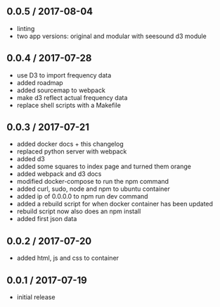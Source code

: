 0.0.5 / 2017-08-04
------------------
* linting
* two app versions: original and modular with seesound d3 module

0.0.4 / 2017-07-28
------------------
* use D3 to import frequency data
* added roadmap
* added sourcemap to webpack
* make d3 reflect actual frequency data
* replace shell scripts with a Makefile

0.0.3 / 2017-07-21
------------------
* added docker docs + this changelog
* replaced python server with webpack
* added d3
* added some squares to index page and turned them orange
* added webpack and d3 docs
* modified docker-compose to run the npm command
* added curl, sudo, node and npm to ubuntu container
* added ip of 0.0.0.0 to npm run dev command
* added a rebuild script for when docker container has been updated
* rebuild script now also does an npm install
* added first json data

0.0.2 / 2017-07-20
------------------
* added html, js and css to container

0.0.1 / 2017-07-19
------------------
* initial release

